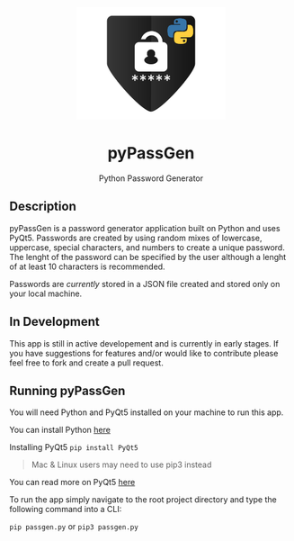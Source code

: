 <div align="center">
    <img height="200" src="assets/pypassgen-logo.svg" />
    <h1>pyPassGen</h1>
    <p>Python Password Generator</p>
</div>

## Description

pyPassGen is a password generator application built on Python and uses PyQt5. Passwords are created by using random mixes of lowercase, uppercase, special characters, and numbers to create a unique password. The lenght of the password can be specified by the user although a lenght of at least 10 characters is recommended.

Passwords are *currently* stored in a JSON file created and stored only on your local machine.

## In Development

This app is still in active developement and is currently in early stages. If you have suggestions for features and/or would like to contribute please feel free to fork and create a pull request.

## Running pyPassGen

You will need Python and PyQt5 installed on your machine to run this app.

You can install Python [here](https://www.python.org/downloads/)

Installing PyQt5
`pip install PyQt5`

> Mac & Linux users may need to use pip3 instead

You can read more on PyQt5 [here](https://pypi.org/project/PyQt5/)

To run the app simply navigate to the root project directory and type the following command into a CLI:

`pip passgen.py` or `pip3 passgen.py`

